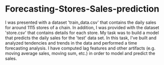 # Forecasting-Stores-Sales-prediction
I was presented with a dataset 'train_data.csv' that contains the daily sales for around 1115 stores of a chain. 
In addition, I was provided with the dataset 'store.csv' that contains details for each store. 
My task was to build a model that predicts the daily sales for the 'test' data set. 
In this task, I've built and analyzed tendencies and trends in the data and performed a time forecasting analysis. 
I have computed lag features and other artifacts (e.g. moving average sales, moving sum, etc.) in order to model and predict the sales.

